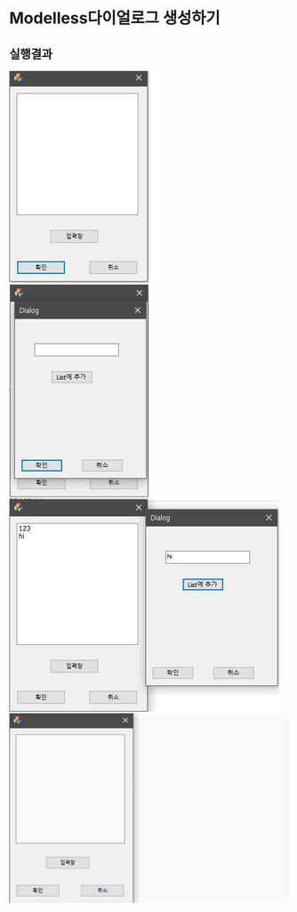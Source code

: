 # Modelless다이얼로그 생성하기
## 실행결과
![1](img/img3/MFC1.JPG)
![1](img/img3/MFC2.JPG)
![1](img/img3/MFC3.JPG)
![1](img/img3/MFC.gif)
